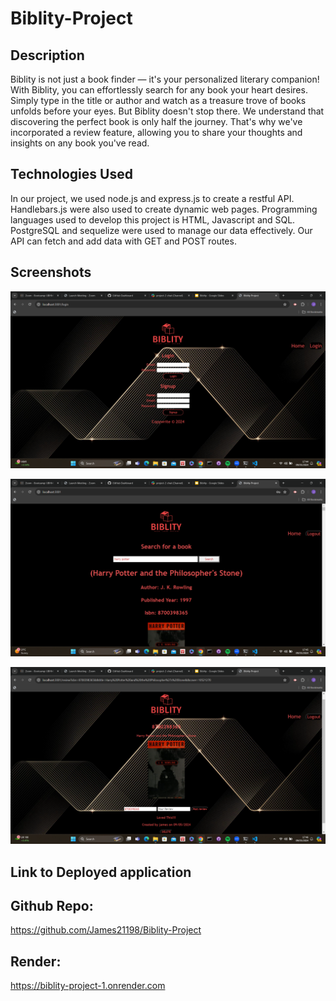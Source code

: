 # Biblity-Project

## Description 

Biblity is not just a book finder — it's your personalized literary companion! With Biblity, you can effortlessly search for any book your heart desires. Simply type in the title or author and watch as a treasure trove of books unfolds before your eyes. But Biblity doesn't stop there. We understand that discovering the perfect book is only half the journey. That's why we've incorporated a review feature, allowing you to share your thoughts and insights on any book you've read. 


## Technologies Used 

In our project, we used node.js and express.js to create a restful API. Handlebars.js were also used to create dynamic web pages. 
Programming languages used to develop this project is HTML, Javascript and SQL.
PostgreSQL and sequelize were used to manage our data effectively. 
Our API can fetch and add data with GET and POST routes.


## Screenshots 

![alt text](/LoginPage.png)

![alt text](/HomePage.png)

![alt text](/ReviewPage.png)


## Link to Deployed application

## Github Repo:

https://github.com/James21198/Biblity-Project


## Render:  
https://biblity-project-1.onrender.com 



